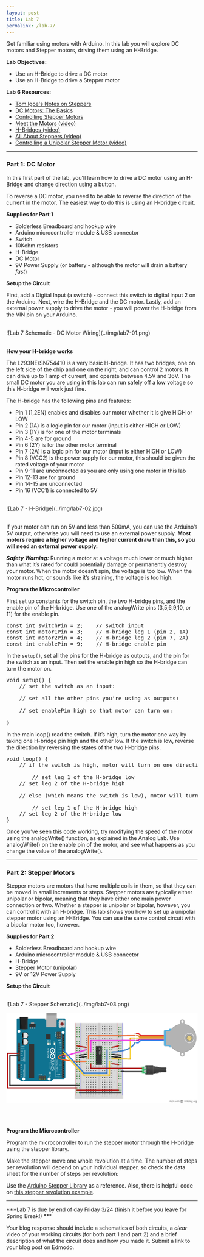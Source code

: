 ```yaml
---
layout: post
title: Lab 7
permalink: /lab-7/
---
```


Get familiar using motors with Arduino. In this lab you will explore DC motors and Stepper motors, driving them using an H-Bridge. 

<span class="underlined">**Lab Objectives:**</span>

+ Use an H-Bridge to drive a DC motor
+ Use an H-Bridge to drive a Stepper motor 

<span class="underlined">**Lab 6 Resources:**</span>
 
+ [Tom Igoe's Notes on Steppers](http://www.tigoe.net/pcomp/code/circuits/motors/stepper-motors/)
+ [DC Motors: The Basics](https://itp.nyu.edu/physcomp/lessons/dc-motors/dc-motors-the-basics/)
+ [Controlling Stepper Motors](https://itp.nyu.edu/physcomp/lessons/dc-motors/stepper-motors/)
+ [Meet the Motors (video)](https://vimeo.com/84274150)
+ [H-Bridges (video)](https://vimeo.com/100357623)
+ [All About Steppers (video)](https://vimeo.com/101362995)
+ [Controlling a Unipolar Stepper Motor (video)](https://vimeo.com/102030557)

<hr>

### Part 1: DC Motor

In this first part of the lab, you’ll learn how to drive a DC motor using an H-Bridge and change direction using a button. 

To reverse a DC motor, you need to be able to reverse the direction of the current in the motor. The easiest way to do this is using an H-bridge circuit. 

<span class="underlined">**Supplies for Part 1**</span>

+ Solderless Breadboard and hookup wire
+ Arduino microcontroller module & USB connector
+ Switch
+ 10Kohm resistors
+ H-Bridge
+ DC Motor
+ 9V Power Supply (or battery - although the motor will drain a battery *fast*)

<span class="underlined">**Setup the Circuit**</span>

First, add a Digital Input (a switch) - connect this switch to digital input 2 on the Arduino. Next, wire the H-Bridge and the DC motor. Lastly, add an external power supply to drive the motor - you will power the H-bridge from the VIN pin on your Arduino.

<br>
![Lab 7 Schematic - DC Motor Wiring](../img/lab7-01.png)
<br><br>

<span class="highlight">**How your H-bridge works**</span>

The L293NE/SN754410 is a very basic H-bridge. It has two bridges, one on the left side of the chip and one on the right, and can control 2 motors. It can drive up to 1 amp of current, and operate between 4.5V and 36V. The small DC motor you are using in this lab can run safely off a low voltage so this H-bridge will work just fine.

The H-bridge has the following pins and features:

+ Pin 1 (1,2EN) enables and disables our motor whether it is give HIGH or LOW
+ Pin 2 (1A) is a logic pin for our motor (input is either HIGH or LOW)
+ Pin 3 (1Y) is for one of the motor terminals
+ Pin 4-5 are for ground
+ Pin 6 (2Y) is for the other motor terminal
+ Pin 7 (2A) is a logic pin for our motor (input is either HIGH or LOW)
+ Pin 8 (VCC2) is the power supply for our motor, this should be given the rated voltage of your motor
+ Pin 9-11 are unconnected as you are only using one motor in this lab
+ Pin 12-13 are for ground
+ Pin 14-15 are unconnected
+ Pin 16 (VCC1) is connected to 5V

<br>
![Lab 7 - H-Bridge](../img/lab7-02.jpg)
<br><br>

If your motor can run on 5V and less than 500mA, you can use the Arduino’s 5V output, otherwise you will need to use an external power supply. **Most motors require a higher voltage and higher current draw than this, so you will need an external power supply.**

***Safety Warning:*** Running a motor at a voltage much lower or much higher than what it’s rated for could potentially damage or permanently destroy your motor. When the motor doesn’t spin, the voltage is too low. When the motor runs hot, or sounds like it’s straining, the voltage is too high.

<span class="underlined">**Program the Microcontroller**</span>

First set up constants for the switch pin, the two H-bridge pins, and the enable pin of the H-bridge. Use one of the analogWrite pins (3,5,6,9,10, or 11) for the enable pin.

<pre>
const int switchPin = 2;    // switch input
const int motor1Pin = 3;    // H-bridge leg 1 (pin 2, 1A)
const int motor2Pin = 4;    // H-bridge leg 2 (pin 7, 2A)
const int enablePin = 9;    // H-bridge enable pin
</pre>

In the `setup()`, set all the pins for the H-bridge as outputs, and the pin for the switch as an input. Then set the enable pin high so the H-bridge can turn the motor on.

<pre>
void setup() {
    // set the switch as an input:
 
    // set all the other pins you're using as outputs:
 
    // set enablePin high so that motor can turn on:

}
</pre>

In the main loop() read the switch. If it’s high, turn the motor one way by taking one H-bridge pin high and the other low. If the switch is low, reverse the direction by reversing the states of the two H-bridge pins.

<pre>
void loop() {
    // if the switch is high, motor will turn on one direction
 
    	// set leg 1 of the H-bridge low
	// set leg 2 of the H-bridge high  
    
    // else (which means the switch is low), motor will turn in the other direction

    	// set leg 1 of the H-bridge high
	// set leg 2 of the H-bridge low
}
</pre>


Once you’ve seen this code working, try modifying the speed of the motor using the analogWrite() function, as explained in the Analog Lab. Use analogWrite() on the enable pin of the motor, and see what happens as you change the value of the analogWrite().

<hr>

### Part 2: Stepper Motors

Stepper motors are motors that have multiple coils in them, so that they can be moved in small increments or steps. Stepper motors are typically either unipolar or bipolar, meaning that they have either one main power connection or two. Whether a stepper is unipolar or bipolar, however, you can control it with an H-bridge. This lab shows you how to set up a unipolar stepper motor using an H-Bridge. You can use the same control circuit with a bipolar motor too, however.

<span class="underlined">**Supplies for Part 2**</span>

+ Solderless Breadboard and hookup wire
+ Arduino microcontroller module & USB connector
+ H-Bridge
+ Stepper Motor (unipolar)
+ 9V or 12V Power Supply

<span class="underlined">**Setup the Circuit**</span>

<br>
![Lab 7 - Stepper Schematic](../img/lab7-03.png)

![Lab 7 - Stepper Diagram](../img/lab7-04.png)

<br><br>

<span class="underlined">**Program the Microcontroller**</span>

Program the microcontroller to run the stepper motor through the H-bridge using the stepper library. 

Make the stepper move one whole revolution at a time. The number of steps per revolution will depend on your individual stepper, so check the data sheet for the number of steps per revolution:

Use the [Arduino Stepper Library](https://www.arduino.cc/en/reference/stepper) as a reference. Also, there is helpful code on [this stepper revolution example](https://www.arduino.cc/en/Tutorial/StepperOneRevolution). 



<hr>

***Lab 7 is due by end of day Friday 3/24 (finish it before you leave for Spring Break!) ***

Your blog response should include a schematics of both circuits, a *clear* video of your working circuits (for both part 1 and part 2) and a brief description of what the circuit does and how you made it. Submit a link to your blog post on Edmodo.
